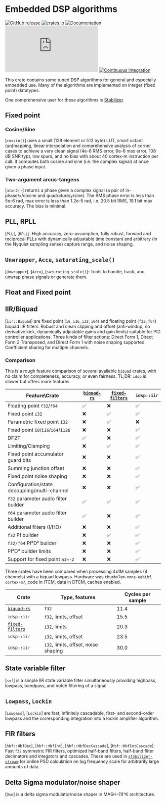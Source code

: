 # Embedded DSP algorithms

[![GitHub release](https://img.shields.io/github/v/release/quartiq/idsp?include_prereleases)](https://github.com/quartiq/idsp/releases)
[![crates.io](https://img.shields.io/crates/v/idsp.svg)](https://crates.io/crates/idsp)
[![Documentation](https://img.shields.io/badge/docs-online-success)](https://docs.rs/idsp)
[![QUARTIQ Matrix Chat](https://img.shields.io/matrix/quartiq:matrix.org)](https://matrix.to/#/#quartiq:matrix.org)
[![Continuous Integration](https://github.com/quartiq/idsp/actions/workflows/ci.yml/badge.svg)](https://github.com/quartiq/idsp/actions/workflows/ci.yml)

This crate contains some tuned DSP algorithms for general and especially embedded use.
Many of the algorithms are implemented on integer (fixed point) datatypes.

One comprehensive user for these algorithms is [Stabilizer](https://github.com/quartiq/stabilizer).

## Fixed point

### Cosine/Sine

[`cossin()`] uses a small (128 element or 512 byte) LUT, smart octant (un)mapping, linear interpolation and comprehensive analysis of corner cases to achieve a very clean signal (4e-6 RMS error, 9e-6 max error, 108 dB SNR typ), low spurs, and no bias with about 40 cortex-m instruction per call. It computes both cosine and sine (i.e. the complex signal) at once given a phase input.

### Two-argument arcus-tangens

[`atan2()`] returns a phase given a complex signal (a pair of in-phase/`x`/cosine and quadrature/`y`/sine). The RMS phase error is less than 5e-6 rad, max error is less than 1.2e-5 rad, i.e. 20.5 bit RMS, 19.1 bit max accuracy. The bias is minimal.

## PLL, RPLL

[`PLL`], [`RPLL`]: High accuracy, zero-assumption, fully robust, forward and reciprocal PLLs with dynamically adjustable time constant and arbitrary (in the Nyquist sampling sense) capture range, and noise shaping.

## `Unwrapper`, `Accu`, `saturating_scale()`

[`Unwrapper`], [`Accu`], [`saturating_scale()`]:
Tools to handle, track, and unwrap phase signals or generate them.

## Float and Fixed point

## IIR/Biquad

[`iir::Biquad`] are fixed point (`i8`, `i16`, `i32`, `i64`) and floating point (`f32`, `f64`) biquad IIR filters.
Robust and clean clipping and offset (anti-windup, no derivative kick, dynamically adjustable gains and gain limits) suitable for PID controller applications.
Three kinds of filter actions: Direct Form 1, Direct Form 2 Transposed, and Direct Form 1 with noise shaping supported.
Coefficient sharing for multiple channels.

### Comparison

This is a rough feature comparison of several available `biquad` crates, with no claim for completeness, accuracy, or even fairness.
TL;DR: `idsp` is slower but offers more features.

| Feature\Crate | [`biquad-rs`](https://crates.io/crates/biquad) | [`fixed-filters`](https://crates.io/crates/fixed-filters) | `idsp::iir` |
|---|---|---|---|
| Floating point `f32`/`f64` | ✅ | ❌ | ✅ |
| Fixed point `i32` | ❌ | ✅ | ✅ |
| Parametric fixed point `i32` | ❌ | ✅ | ❌ |
| Fixed point `i8`/`i16`/`i64`/`i128` | ❌ | ❌ | ✅ |
| DF2T | ✅ | ❌ | ✅ |
| Limiting/Clamping | ❌ | ✅ | ✅ |
| Fixed point accumulator guard bits | ❌ | ❌ | ✅ |
| Summing junction offset | ❌ | ❌ | ✅ |
| Fixed point noise shaping | ❌ | ❌ | ✅ |
| Configuration/state decoupling/multi-channel | ❌ | ❌ | ✅ |
| `f32` parameter audio filter builder | ✅ | ✅ | ✅ |
| `f64` parameter audio filter builder | ✅ | ❌ | ✅ |
| Additional filters (I/HO) | ❌ | ❌ | ✅ |
| `f32` PI builder | ❌ | ✅ | ✅ |
| `f32/f64` PI²D² builder | ❌ | ❌ | ✅ |
| PI²D² builder limits | ❌ | ❌ | ✅ |
| Support for fixed point `a1=-2` | ❌ | ❌ | ✅ |

Three crates have been compared when processing 4x1M samples (4 channels) with a biquad lowpass.
Hardware was `thumbv7em-none-eabihf`, `cortex-m7`, code in ITCM, data in DTCM, caches enabled.

| Crate | Type, features | Cycles per sample |
|---|---|---|
| [`biquad-rs`](https://crates.io/crates/biquad) | `f32` | 11.4 |
| `idsp::iir` | `f32`, limits, offset | 15.5 |
| [`fixed-filters`](https://crates.io/crates/fixed-filters) | `i32`, limits | 20.3 |
| `idsp::iir` | `i32`, limits, offset | 23.5 |
| `idsp::iir` | `i32`, limits, offset, noise shaping | 30.0 |

## State variable filter

[`svf`] is a simple IIR state variable filter simultaneously providing highpass, lowpass,
bandpass, and notch filtering of a signal.

## `Lowpass`, `Lockin`

[`Lowpass`], [`Lockin`] are fast, infinitely cascadable, first- and second-order lowpass and the corresponding integration into a lockin amplifier algorithm.

## FIR filters

[`hbf::HbfDec`], [`hbf::HbfInt`], [`hbf::HbfDecCascade`], [`hbf::HbfIntCascade`]:
Fast `f32` symmetric FIR filters, optimized half-band filters, half-band filter decimators and integators and cascades.
These are used in [`stabilizer-stream`](https://github.com/quartiq/stabilizer-stream) for online PSD calculation on log
frequency scale for arbitrarily large amounts of data.

## Delta Sigma modulator/noise shaper

[`Dsm`] is a delta sigma modulator/noise shaper in MASH-(1)^K architecture.

